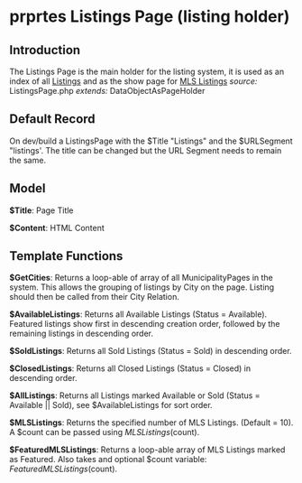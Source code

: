 # prprtes Listings Page (listing holder)

## Introduction
The Listings Page is the main holder for the listing system, it is used as an index of all [Listings](listing) and as the show page for [MLS Listings](mls-listing)
*source:* ListingsPage.php
*extends:* DataObjectAsPageHolder

## Default Record
On dev/build a ListingsPage with the $Title "Listings" and the $URLSegment "listings'. The title can be changed but the URL Segment needs to remain the same.

## Model
__$Title__: Page Title

__$Content__: HTML Content

## Template Functions
__$GetCities__: Returns a loop-able of array of all MunicipalityPages in the system. This allows the grouping of listings by City on the page. Listing should then be called from their City Relation.

__$AvailableListings__: Returns all Available Listings (Status = Available). Featured listings show first in descending creation order, followed by the remaining listings in descending order.

__$SoldListings__: Returns all Sold Listings (Status = Sold) in descending order.

__$ClosedListings__: Returns all Closed Listings (Status = Closed) in descending order.

__$AllListings__: Returns all Listings marked Available or Sold (Status = Available || Sold), see $AvailableListings for sort order.

__$MLSListings__: Returns the specified number of MLS Listings. (Default = 10). A $count can be passed using $MLSListings($count).

__$FeaturedMLSListings__: Returns a loop-able array of MLS Listings marked as Featured. Also takes and optional $count variable: $FeaturedMLSListings($count).